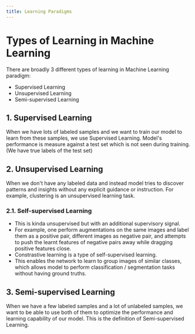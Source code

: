 ```yaml
---
title: Learning Paradigms
--- 
```


# Types of Learning in Machine Learning

There are broadly 3 different types of learning in Machine Learning paradigm:

* Supervised Learning
* Unsupervised Learning
* Semi-supervised Learning

## 1. Supervised Learning

When we have lots of labeled samples and we want to train our model to learn from these samples, we use Supervised Learning. Model's performance is measure against a test set which is not seen during training. (We have true labels of the test set)

## 2. Unsupervised Learning

When we don't have any labeled data and instead model tries to discover patterns and insights without any explicit guidance or instruction. For example, clustering is an unsupervised learning task.

### 2.1. Self-supervised Learning

- This is kinda unsupervised but with an additional supervisory signal.
-  For example, one perform augmentations on the same images and label them as a positive pair, different images as negative pair, and attempts to push the learnt features of negative pairs away while dragging positive features close.
-  Constrastive learning is a type of self-supervised learning.
-  This enables the network to learn to group images of similar classes, which allows model to perform classification / segmentation tasks without having ground truths.

## 3. Semi-supervised Learning

When we have a few labeled samples and a lot of unlabeled samples, we want to be able to use both of them to optimize the performance and learning capability of our model. This is the definition of Semi-supervised Learning.